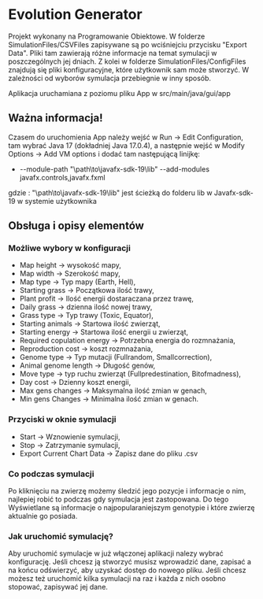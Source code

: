 # Evolution Generator

Projekt wykonany na Programowanie Obiektowe. W folderze SimulationFiles/CSVFiles zapisywane są po wciśniejciu przycisku "Export Data". Pliki tam zawierają różne informacje na temat symulacji w poszczególnych jej dniach. 
Z kolei w folderze SimulationFiles/ConfigFiles znajdują się pliki konfiguracyjne, które użytkownik sam może stworzyć. W zależności od wyborów symulacja przebiegnie w inny sposób. 

Aplikacja uruchamiana z poziomu pliku App w src/main/java/gui/app

## Ważna informacja!
Czasem do uruchomienia App należy wejść w Run -> Edit Configuration, tam wybrać Java 17 (dokładniej Java 17.0.4), a  następnie wejść w Modify Options -> Add VM options i dodać tam następującą linijkę: 
* --module-path "\path\to\javafx-sdk-19\lib" --add-modules javafx.controls,javafx.fxml

gdzie : "\path\to\javafx-sdk-19\lib" jest ścieżką do folderu lib w Javafx-sdk-19 w systemie użytkownika

## Obsługa i opisy elementów

###  Możliwe wybory w konfiguracji 

* Map height -> wysokość mapy,
* Map width -> Szerokość mapy,
* Map type -> Typ mapy (Earth, Hell),
* Starting grass -> Początkowa ilość trawy,
* Plant profit -> Ilość energii dostaraczana przez trawę,
* Daily grass -> dzienna ilość nowej trawy,
* Grass type -> Typ trawy (Toxic, Equator),
* Starting animals -> Startowa ilość zwierząt,
* Starting energy -> Startowa ilość energii u zwierząt,
* Required copulation energy -> Potrzebna energia do rozmnażania,
* Reproduction cost -> koszt rozmnażania,
* Genome type -> Typ mutacji (Fullrandom, Smallcorrection),
* Animal genome length -> Długość genów,
* Move type -> typ ruchu zwierząt (Fullpredestination, Bitofmadness),
* Day cost -> Dzienny koszt energii,
* Max gens changes -> Maksymalna ilość zmian w genach,
* Min gens Changes -> Minimalna ilość zmian w genach.


### Przyciski w oknie symulacji

* Start -> Wznowienie symulacji,
* Stop -> Zatrzymanie symulacji,
* Export Current Chart Data -> Zapisz dane do pliku .csv

### Co podczas symulacji

Po kliknięciu na zwierzę możemy śledzić jego pozycje i informacje o nim, najlepiej robić to podczas gdy symulacja jest zastopowana. Do tego Wyświetlane są informacje o najpopularaniejszym genotypie i które zwierzę aktualnie go posiada.

### Jak uruchomić symulację?

Aby uruchomić symulacje w już włączonej aplikacji nalezy wybrać konfigurację. Jeśli chcesz ją stworzyć musisz wprowadzić dane, zapisać a na końcu odświerzyć, aby
uzyskać dostęp do nowego pliku. Jeśli chcesz możesz też uruchomić kilka symulacji na raz i każda z nich osobno stopować, zapisywać jej dane.


